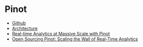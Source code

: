 # Pinot
- [Github](https://github.com/linkedin/pinot)
- [Architecture](https://github.com/linkedin/pinot/wiki/Architecture)
- [Real-time Analytics at Massive Scale with Pinot](https://engineering.linkedin.com/analytics/real-time-analytics-massive-scale-pinot)
- [Open Sourcing Pinot: Scaling the Wall of Real-Time Analytics](https://engineering.linkedin.com/pinot/open-sourcing-pinot-scaling-wall-real-time-analytics)
